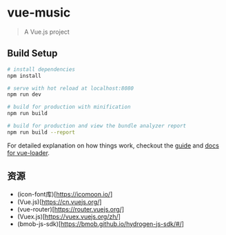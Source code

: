 # vue-music

> A Vue.js project

## Build Setup

``` bash
# install dependencies
npm install

# serve with hot reload at localhost:8080
npm run dev

# build for production with minification
npm run build

# build for production and view the bundle analyzer report
npm run build --report
```

For detailed explanation on how things work, checkout the [guide](http://vuejs-templates.github.io/webpack/) and [docs for vue-loader](http://vuejs.github.io/vue-loader).

## 资源
- (icon-font库)[https://icomoon.io/]
- (Vue.js)[https://cn.vuejs.org/]
- (vue-router)[https://router.vuejs.org/]
- (Vuex.js)[https://vuex.vuejs.org/zh/]
- (bmob-js-sdk)[https://bmob.github.io/hydrogen-js-sdk/#/]
